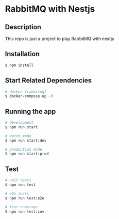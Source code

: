 # RabbitMQ with Nestjs

## Description
This repo is just a project to play RabbitMQ with nestjs

## Installation

```bash
$ npm install
```

## Start Related Dependencies
```bash
# docker (rabbitmq)
$ docker-compose up -d
```

## Running the app

```bash
# development
$ npm run start

# watch mode
$ npm run start:dev

# production mode
$ npm run start:prod
```

## Test

```bash
# unit tests
$ npm run test

# e2e tests
$ npm run test:e2e

# test coverage
$ npm run test:cov
```

